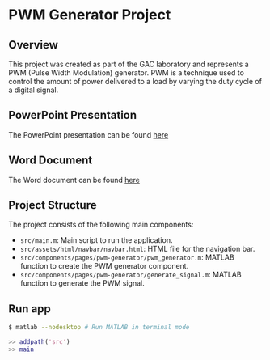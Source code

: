 # PWM Generator Project

## Overview
This project was created as part of the GAC laboratory and represents a PWM (Pulse Width Modulation) generator. PWM is a technique used to control the amount of power delivered to a load by varying the duty cycle of a digital signal.

## PowerPoint Presentation
The PowerPoint presentation can be found [here](https://docs.google.com/presentation/d/1Painx1U3GGxpG3wYjhzfPgWUQtZkgDN-DALpkIib8aw/edit?usp=sharing)

## Word Document
The Word document can be found [here](https://docs.google.com/document/d/1nOcyQRPN5GPbx6NIwJR80hOIQaa0YCLWozE908TssdY/edit?usp=sharing)

## Project Structure
The project consists of the following main components:
- `src/main.m`: Main script to run the application.
- `src/assets/html/navbar/navbar.html`: HTML file for the navigation bar.
- `src/components/pages/pwm-generator/pwm_generator.m`: MATLAB function to create the PWM generator component.
- `src/components/pages/pwm-generator/generate_signal.m`: MATLAB function to generate the PWM signal.

## Run app
```bash
$ matlab --nodesktop # Run MATLAB in terminal mode
```

```matlab
>> addpath('src')
>> main
```

